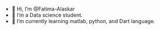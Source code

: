 - 👋 Hi, I’m @Fatima-Alaskar
- 👀 I’m a Data science student. 
- 🌱 I’m currently learning matlab, python, and Dart language. 


<!---
Fatima-Alaskar/Fatima-Alaskar is a ✨ special ✨ repository because its `README.md` (this file) appears on your GitHub profile.
You can click the Preview link to take a look at your changes.
--->
